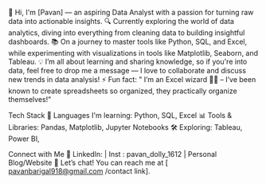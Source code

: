 👋 Hi, I'm [Pavan] — an aspiring Data Analyst with a passion for turning raw data into actionable insights.
🔍 Currently exploring the world of data analytics, diving into everything from cleaning data to building insightful dashboards.
📚 On a journey to master tools like Python, SQL, and Excel, while experimenting with visualizations in tools like Matplotlib, Seaborn, and Tableau.
💡 I’m all about learning and sharing knowledge, so if you're into data, feel free to drop me a message — I love to collaborate and discuss new trends in data analysis!
⚡ Fun fact: " I’m an Excel wizard 🧙‍♂️ – I’ve been known to create spreadsheets so organized, they practically organize themselves!"

Tech Stack
🔧 Languages I'm learning: Python, SQL, Excel
📊 Tools & Libraries: Pandas, Matplotlib, Jupyter Notebooks
🛠️ Exploring: Tableau, Power BI,

Connect with Me
🔗 LinkedIn:  | Inst : pavan_dolly_1612 | Personal Blog/Website
📩 Let’s chat! You can reach me at [ pavanbarigal918@gmail.com /contact link].
